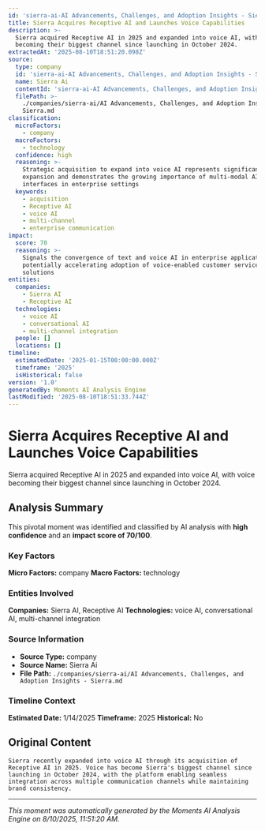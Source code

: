 ```yaml
---
id: 'sierra-ai-AI Advancements, Challenges, and Adoption Insights - Sierra-moment-3'
title: Sierra Acquires Receptive AI and Launches Voice Capabilities
description: >-
  Sierra acquired Receptive AI in 2025 and expanded into voice AI, with voice
  becoming their biggest channel since launching in October 2024.
extractedAt: '2025-08-10T18:51:20.098Z'
source:
  type: company
  id: 'sierra-ai-AI Advancements, Challenges, and Adoption Insights - Sierra'
  name: Sierra Ai
  contentId: 'sierra-ai-AI Advancements, Challenges, and Adoption Insights - Sierra'
  filePath: >-
    ./companies/sierra-ai/AI Advancements, Challenges, and Adoption Insights -
    Sierra.md
classification:
  microFactors:
    - company
  macroFactors:
    - technology
  confidence: high
  reasoning: >-
    Strategic acquisition to expand into voice AI represents significant market
    expansion and demonstrates the growing importance of multi-modal AI
    interfaces in enterprise settings
  keywords:
    - acquisition
    - Receptive AI
    - voice AI
    - multi-channel
    - enterprise communication
impact:
  score: 70
  reasoning: >-
    Signals the convergence of text and voice AI in enterprise applications,
    potentially accelerating adoption of voice-enabled customer service
    solutions
entities:
  companies:
    - Sierra AI
    - Receptive AI
  technologies:
    - voice AI
    - conversational AI
    - multi-channel integration
  people: []
  locations: []
timeline:
  estimatedDate: '2025-01-15T00:00:00.000Z'
  timeframe: '2025'
  isHistorical: false
version: '1.0'
generatedBy: Moments AI Analysis Engine
lastModified: '2025-08-10T18:51:33.744Z'
---
```

# Sierra Acquires Receptive AI and Launches Voice Capabilities

Sierra acquired Receptive AI in 2025 and expanded into voice AI, with voice becoming their biggest channel since launching in October 2024.

## Analysis Summary

This pivotal moment was identified and classified by AI analysis with **high confidence** and an **impact score of 70/100**.

### Key Factors

**Micro Factors:** company
**Macro Factors:** technology

### Entities Involved

**Companies:** Sierra AI, Receptive AI
**Technologies:** voice AI, conversational AI, multi-channel integration



### Source Information

- **Source Type:** company
- **Source Name:** Sierra Ai
- **File Path:** `./companies/sierra-ai/AI Advancements, Challenges, and Adoption Insights - Sierra.md`

### Timeline Context

**Estimated Date:** 1/14/2025
**Timeframe:** 2025
**Historical:** No

## Original Content

```
Sierra recently expanded into voice AI through its acquisition of Receptive AI in 2025. Voice has become Sierra's biggest channel since launching in October 2024, with the platform enabling seamless integration across multiple communication channels while maintaining brand consistency.
```

---

*This moment was automatically generated by the Moments AI Analysis Engine on 8/10/2025, 11:51:20 AM.*
